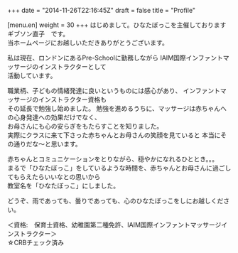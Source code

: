 +++
date = "2014-11-26T22:16:45Z"
draft = false
title = "Profile"

[menu.en]
weight = 30
+++
はじめまして。ひなたぼっこを主催しております　ギブソン直子　です。<br>
当ホームページにお越しいただきありがとうございます。

私は現在、ロンドンにあるPre-Schoolに勤務しながら
IAIM国際インファントマッサージのインストラクターとして<br>
活動しています。

職業柄、子どもの情緒発達に良いというものには感心があり、
インファントマッサージのインストラクター資格も<br>
その延長で勉強し始めました。
勉強を進めるうちに、マッサージは赤ちゃんへの心身発達への効果だけでなく、<br>
お母さんにも心の安らぎをもたらすことを知りました。<br>
実際にクラスに来て下さった赤ちゃんとお母さんの笑顔を見ていると
本当にその通りだな～と思います。

赤ちゃんとコミュニケーションをとりながら、穏やかになれるひととき。。。<br>
まるで「ひなたぼっこ」をしているような時間を、赤ちゃんとお母さんに過ごしてもらえたらいいなとの思いから<br>
教室名を「ひなたぼっこ」にしました。

どうぞ、雨であっても、曇りであっても、心のひなたぼっこをしにお越しください。

＜資格:　保育士資格、幼稚園第二種免許、IAIM国際インファントマッサージインストラクター＞<br>
☆CRBチェック済み


